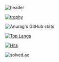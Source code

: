 ![header](https://capsule-render.vercel.app/api?text=Welcome!&animation=blinking&type=waving&color=random&height=200)

[![trophy](https://github-profile-trophy.vercel.app/?username=GreenScreen410)](https://github.com/ryo-ma/github-profile-trophy)

![Anurag's GitHub stats](https://github-readme-stats.vercel.app/api?username=GreenScreen410&show_icons=true&theme=default)

[![Top Langs](https://github-readme-stats.vercel.app/api/top-langs/?username=GreenScreen410)](https://github.com/anuraghazra/github-readme-stats)

[![Hits](https://hits.seeyoufarm.com/api/count/incr/badge.svg?url=https%3A%2F%2Fgithub.com%2FGreenScreen410%2Fhit-counter&count_bg=%2379C83D&title_bg=%23555555&icon=&icon_color=%23E7E7E7&title=hits&edge_flat=true)](https://hits.seeyoufarm.com)

![solved.ac](https://github-readme-solvedac.hyp3rflow.vercel.app/api/?handle=pauljjang410)
